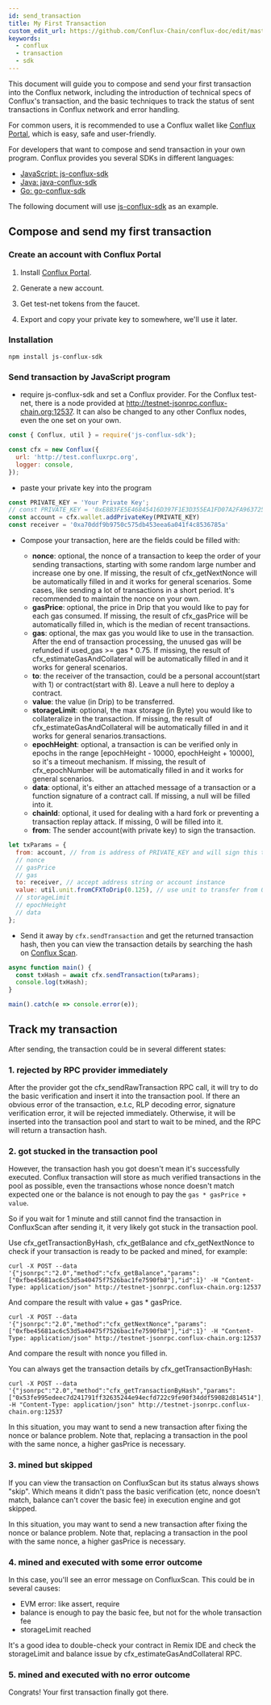 ```yaml
---
id: send_transaction
title: My First Transaction
custom_edit_url: https://github.com/Conflux-Chain/conflux-doc/edit/master/docs/send_transaction.md
keywords:
  - conflux
  - transaction
  - sdk
---
```


This document will guide you to compose and send your first transaction into the Conflux network, including the introduction of technical specs of Conflux's transaction, and the basic techniques to track the status of sent transactions in Conflux network and error handling.

For common users, it is recommended to use a Conflux wallet like [Conflux Portal](https://github.com/Conflux-Chain/conflux-portal), which is easy, safe and user-friendly.

For developers that want to compose and send transaction in your own program. Conflux provides you several SDKs in different languages:

* [JavaScript: js-conflux-sdk](https://github.com/Conflux-Chain/js-conflux-sdk)
* [Java: java-conflux-sdk](https://github.com/Conflux-Chain/java-conflux-sdk)
* [Go: go-conflux-sdk](https://github.com/Conflux-Chain/go-conflux-sdk)

The following document will use [js-conflux-sdk](https://github.com/Conflux-Chain/js-conflux-sdk) as an example.

## Compose and send my first transaction

### Create an account with Conflux Portal

1. Install [Conflux Portal](https://github.com/Conflux-Chain/conflux-portal).

2. Generate a new account.

3. Get test-net tokens from the faucet.

4. Export and copy your private key to somewhere, we'll use it later.

### Installation

``` npm install js-conflux-sdk ```

### Send transaction by JavaScript program

* require js-conflux-sdk and set a Conflux provider. For the Conflux test-net, there is a node provided at http://testnet-jsonrpc.conflux-chain.org:12537. It can also be changed to any other Conflux nodes, even the one set on your own.

```javascript
const { Conflux, util } = require('js-conflux-sdk');

const cfx = new Conflux({
  url: 'http://test.confluxrpc.org',
  logger: console,
});
```

* paste your private key into the program

```javascript
const PRIVATE_KEY = 'Your Private Key';
// const PRIVATE_KEY = '0xE8B3FE5E46845416D397F1E3D355EA1FD07A2FA9637256A1295641302A62C0A2';
const account = cfx.wallet.addPrivateKey(PRIVATE_KEY)
const receiver = '0xa70ddf9b9750c575db453eea6a041f4c8536785a'
```

* Compose your transaction, here are the fields could be filled with:

	* **nonce**: optional, the nonce of a transaction to keep the order of your sending transactions, starting with some random large number and increase one by one. If missing, the result of cfx_getNextNonce will be automatically filled in and it works for general scenarios. Some cases, like sending a lot of transactions in a short period. It's recommended to maintain the nonce on your own.
	* **gasPrice**: optional, the price in Drip that you would like to pay for each gas consumed. If missing, the result of cfx_gasPrice will be automatically filled in, which is the median of recent transactions.
	* **gas**: optional, the max gas you would like to use in the transaction. After the end of transaction processing, the unused gas will be refunded if used_gas >= gas * 0.75. If missing, the result of cfx_estimateGasAndCollateral will be automatically filled in and it works for general scenarios.
	* **to**: the receiver of the transaction, could be a personal account(start with 1) or contract(start with 8). Leave a null here to deploy a contract.
	* **value**: the value (in Drip) to be transferred.
	* **storageLimit**: optional, the max storage (in Byte) you would like to collateralize in the transaction. If missing, the result of cfx_estimateGasAndCollateral will be automatically filled in and it works for general senarios.transactions.
	* **epochHeight**: optional, a transaction is can be verified only in epochs in the range [epochHeight - 10000, epochHeight + 10000], so it's  a timeout mechanism. If missing, the result of cfx_epochNumber will be automatically filled in and it works for general scenarios.
	* **data**: optional, it's either an attached message of a transaction or a function signature of a contract call. If missing, a null will be filled into it.
	* **chainId**: optional, it used for dealing with a hard fork or preventing a transaction replay attack. If missing, 0 will be filled into it.
	* **from**: The sender account(with private key) to sign the transaction.

```javascript
let txParams = {
  from: account, // from is address of PRIVATE_KEY and will sign this transaction
  // nonce 
  // gasPrice
  // gas
  to: receiver, // accept address string or account instance
  value: util.unit.fromCFXToDrip(0.125), // use unit to transfer from 0.125 CFX to Drip
  // storageLimit
  // epochHeight
  // data
};
```

* Send it away by ```cfx.sendTransaction``` and get the returned transaction hash, then you can view the transaction details by searching the hash on [Conflux Scan](http://confluxscan.io/). 

```javascript
async function main() {
  const txHash = await cfx.sendTransaction(txParams);
  console.log(txHash);
}

main().catch(e => console.error(e));
```

## Track my transaction

After sending, the transaction could be in several different states:

### 1. rejected by RPC provider immediately

After the provider got the cfx_sendRawTransaction RPC call, it will try to do the basic verification and insert it into the transaction pool. If there an obvious error of the transaction, e.t.c, RLP decoding error, signature verification error, it will be rejected immediately. Otherwise, it will be inserted into the transaction pool and start to wait to be mined, and the RPC will return a transaction hash.

### 2. got stucked in the transaction pool

However, the transaction hash you got doesn't mean it's successfully executed. Conflux transaction will store as much verified transactions in the pool as possible, even the transactions whose nonce doesn't match expected one or the balance is not enough to pay the ```gas * gasPrice + value```. 

So if you wait for 1 minute and still cannot find the transaction in ConfluxScan after sending it, it very likely got stuck in the transaction pool. 

Use cfx_getTransactionByHash, cfx_getBalance and cfx_getNextNonce to check if your transaction is ready to be packed and mined, for example:

```
curl -X POST --data '{"jsonrpc":"2.0","method":"cfx_getBalance","params":["0xfbe45681ac6c53d5a40475f7526bac1fe7590fb8"],"id":1}' -H "Content-Type: application/json" http://testnet-jsonrpc.conflux-chain.org:12537
```
And compare the result with value + gas * gasPrice.

```
curl -X POST --data '{"jsonrpc":"2.0","method":"cfx_getNextNonce","params":["0xfbe45681ac6c53d5a40475f7526bac1fe7590fb8"],"id":1}' -H "Content-Type: application/json" http://testnet-jsonrpc.conflux-chain.org:12537

```
And compare the result with nonce you filled in.

You can always get the transaction details by cfx_getTransactionByHash:
```
curl -X POST --data '{"jsonrpc":"2.0","method":"cfx_getTransactionByHash","params":["0x53fe995edeec7d241791ff32635244e94ecfd722c9fe90f34ddf59082d814514"],"id":1}' -H "Content-Type: application/json" http://testnet-jsonrpc.conflux-chain.org:12537
```

In this situation, you may want to send a new transaction after fixing the nonce or balance problem. Note that, replacing a transaction in the pool with the same nonce, a higher gasPrice is necessary.

### 3. mined but skipped

If you can view the transaction on ConfluxScan but its status always shows "skip". Which means it didn't pass the basic verification (etc, nonce doesn't match, balance can't cover the basic fee) in execution engine and got skipped.

In this situation, you may want to send a new transaction after fixing the nonce or balance problem. Note that, replacing a transaction in the pool with the same nonce, a higher gasPrice is necessary.

### 4. mined and executed with some error outcome

In this case, you'll see an error message on ConfluxScan. This could be in several causes: 

* EVM error: like assert, require
* balance is enough to pay the basic fee, but not for the whole transaction fee
* storageLimit reached

It's a good idea to double-check your contract in Remix IDE and check the storageLimit and balance issue by cfx_estimateGasAndCollateral RPC.

### 5. mined and executed with no error outcome

Congrats! Your first transaction finally got there.




